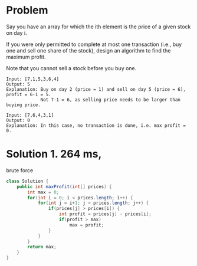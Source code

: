 # Problem

Say you have an array for which the ith element is the price of a given stock on day i.

If you were only permitted to complete at most one transaction (i.e., buy one and sell one share of the stock), design an algorithm to find the maximum profit.

Note that you cannot sell a stock before you buy one.

```
Input: [7,1,5,3,6,4]
Output: 5
Explanation: Buy on day 2 (price = 1) and sell on day 5 (price = 6), profit = 6-1 = 5.
             Not 7-1 = 6, as selling price needs to be larger than buying price.
```

```
Input: [7,6,4,3,1]
Output: 0
Explanation: In this case, no transaction is done, i.e. max profit = 0.
```


# Solution 1. 264 ms,
brute force

```java
class Solution {
    public int maxProfit(int[] prices) {
        int max = 0;
        for(int i = 0; i < prices.length; i++) {
            for(int j = i+1; j < prices.length; j++) {
                if(prices[j] > prices[i]) {
                    int profit = prices[j] - prices[i];
                    if(profit > max) 
                        max = profit;
                }
            }
        }
        return max;
    }
}
```
